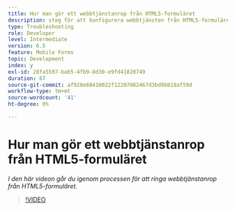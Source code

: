 ```yaml
---
title: Hur man gör ett webbtjänstanrop från HTML5-formuläret
description: steg för att konfigurera webbtjänsten från HTML5-formuläret
type: Troubleshooting
role: Developer
level: Intermediate
version: 6.5
feature: Mobile Forms
topic: Development
index: y
exl-id: 28fa5597-bab5-4fb9-8d30-e9fd41820749
duration: 67
source-git-commit: af928e60410022f12207082467d3bd9b818af59d
workflow-type: tm+mt
source-wordcount: '41'
ht-degree: 0%

---
```


# Hur man gör ett webbtjänstanrop från HTML5-formuläret

*I den här videon går du igenom processen för att ringa webbtjänstanrop från HTML5-formuläret.*

>[!VIDEO](https://video.tv.adobe.com/v/335505?quality=12&learn=on)
